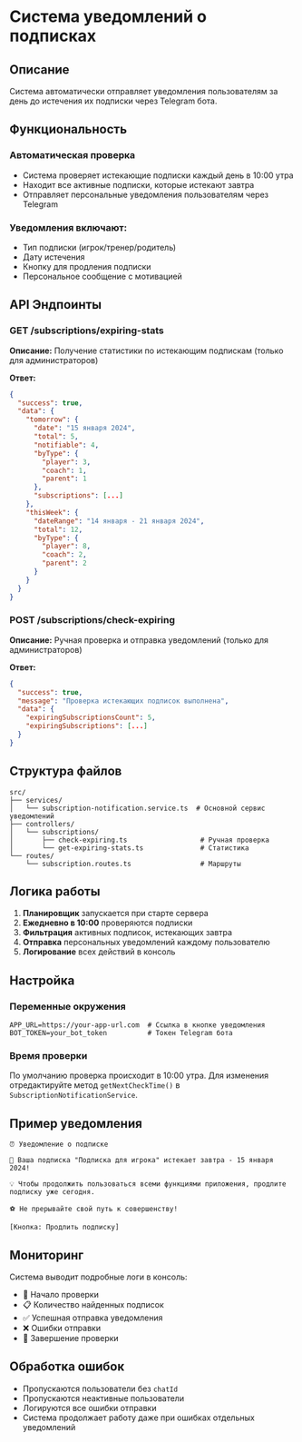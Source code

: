 # Система уведомлений о подписках

## Описание

Система автоматически отправляет уведомления пользователям за день до истечения их подписки через Telegram бота.

## Функциональность

### Автоматическая проверка

- Система проверяет истекающие подписки каждый день в 10:00 утра
- Находит все активные подписки, которые истекают завтра
- Отправляет персональные уведомления пользователям через Telegram

### Уведомления включают:

- Тип подписки (игрок/тренер/родитель)
- Дату истечения
- Кнопку для продления подписки
- Персональное сообщение с мотивацией

## API Эндпоинты

### GET /subscriptions/expiring-stats

**Описание:** Получение статистики по истекающим подпискам (только для администраторов)

**Ответ:**

```json
{
  "success": true,
  "data": {
    "tomorrow": {
      "date": "15 января 2024",
      "total": 5,
      "notifiable": 4,
      "byType": {
        "player": 3,
        "coach": 1,
        "parent": 1
      },
      "subscriptions": [...]
    },
    "thisWeek": {
      "dateRange": "14 января - 21 января 2024",
      "total": 12,
      "byType": {
        "player": 8,
        "coach": 2,
        "parent": 2
      }
    }
  }
}
```

### POST /subscriptions/check-expiring

**Описание:** Ручная проверка и отправка уведомлений (только для администраторов)

**Ответ:**

```json
{
  "success": true,
  "message": "Проверка истекающих подписок выполнена",
  "data": {
    "expiringSubscriptionsCount": 5,
    "expiringSubscriptions": [...]
  }
}
```

## Структура файлов

```
src/
├── services/
│   └── subscription-notification.service.ts  # Основной сервис уведомлений
├── controllers/
│   └── subscriptions/
│       ├── check-expiring.ts                  # Ручная проверка
│       └── get-expiring-stats.ts              # Статистика
└── routes/
    └── subscription.routes.ts                 # Маршруты
```

## Логика работы

1. **Планировщик** запускается при старте сервера
2. **Ежедневно в 10:00** проверяются подписки
3. **Фильтрация** активных подписок, истекающих завтра
4. **Отправка** персональных уведомлений каждому пользователю
5. **Логирование** всех действий в консоль

## Настройка

### Переменные окружения

```env
APP_URL=https://your-app-url.com  # Ссылка в кнопке уведомления
BOT_TOKEN=your_bot_token          # Токен Telegram бота
```

### Время проверки

По умолчанию проверка происходит в 10:00 утра. Для изменения отредактируйте метод `getNextCheckTime()` в `SubscriptionNotificationService`.

## Пример уведомления

```
⏰ Уведомление о подписке

🔔 Ваша подписка "Подписка для игрока" истекает завтра - 15 января 2024!

💡 Чтобы продолжить пользоваться всеми функциями приложения, продлите подписку уже сегодня.

⚽️ Не прерывайте свой путь к совершенству!

[Кнопка: Продлить подписку]
```

## Мониторинг

Система выводит подробные логи в консоль:

- 🔔 Начало проверки
- 📋 Количество найденных подписок
- ✅ Успешная отправка уведомления
- ❌ Ошибки отправки
- 🎉 Завершение проверки

## Обработка ошибок

- Пропускаются пользователи без `chatId`
- Пропускаются неактивные пользователи
- Логируются все ошибки отправки
- Система продолжает работу даже при ошибках отдельных уведомлений
